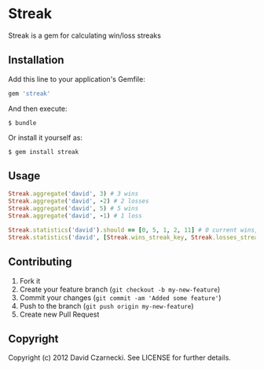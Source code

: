 # Streak

Streak is a gem for calculating win/loss streaks

## Installation

Add this line to your application's Gemfile:

```ruby
gem 'streak'
```

And then execute:

```
$ bundle
```

Or install it yourself as:

```
$ gem install streak
```

## Usage

```ruby
Streak.aggregate('david', 3) # 3 wins
Streak.aggregate('david', -2) # 2 losses
Streak.aggregate('david', 5) # 5 wins
Streak.aggregate('david', -1) # 1 loss

Streak.statistics('david').should == [0, 5, 1, 2, 11] # 0 current wins, 5 win streak, 1 current loss, 2 loss streak, 11 total "plays"
Streak.statistics('david', [Streak.wins_streak_key, Streak.losses_streak_key]).should == [5, 2] # 5 win streak, 2 loss streak
```

## Contributing

1. Fork it
2. Create your feature branch (`git checkout -b my-new-feature`)
3. Commit your changes (`git commit -am 'Added some feature'`)
4. Push to the branch (`git push origin my-new-feature`)
5. Create new Pull Request

## Copyright

Copyright (c) 2012 David Czarnecki. See LICENSE for further details.
